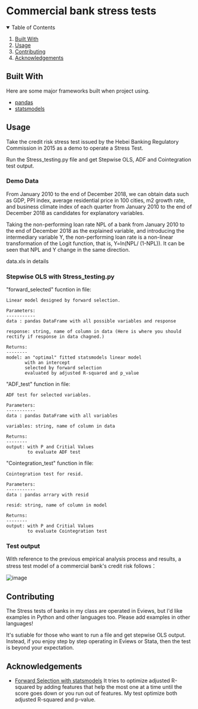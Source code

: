 # Commercial bank stress tests
<!--
*** Thanks for checking out the Best-README-Template. If you have a suggestion
*** that would make this better, please fork the repo and create a pull request
*** or simply open an issue with the tag "enhancement".
*** Thanks again! Now go create something AMAZING! :D
-->



<!-- PROJECT SHIELDS -->
<!--
*** I'm using markdown "reference style" links for readability.
*** Reference links are enclosed in brackets [ ] instead of parentheses ( ).
*** See the bottom of this document for the declaration of the reference variables
*** for contributors-url, forks-url, etc. This is an optional, concise syntax you may use.
*** https://www.markdownguide.org/basic-syntax/#reference-style-links
-->


<!-- TABLE OF CONTENTS -->
<details open="open">
  <summary>Table of Contents</summary>
  <ol>
    <li><a href="#built-with">Built With</a></li>
<!--     <li>
      <a href="#getting-started">Getting Started</a>
      <ul>
        <li><a href="#prerequisites">Prerequisites</a></li>
        <li><a href="#installation">Installation</a></li>
      </ul>
    </li> -->
    <li><a href="#usage">Usage</a></li>
<!--     <li><a href="#roadmap">Roadmap</a></li> -->
    <li><a href="#contributing">Contributing</a></li>
<!--     <li><a href="#license">License</a></li>
    <li><a href="#contact">Contact</a></li> -->
    <li><a href="#acknowledgements">Acknowledgements</a></li>
  </ol>
</details>



<!-- ABOUT THE PROJECT -->

## Built With

Here are some major frameworks built when project using.
* [pandas](https://pandas.pydata.org/)
* [statsmodels](https://www.statsmodels.org/stable/index.html)



<!-- GETTING STARTED -->
<!-- ## Getting Started

This is an example of how you may give instructions on setting up your project locally.
To get a local copy up and running follow these simple example steps.

### Prerequisites

This is an example of how to list things you need to use the software and how to install them.
* npm
  ```sh
  npm install npm@latest -g
  ```

### Installation

1. Get a free API Key at [https://example.com](https://example.com)
2. Clone the repo
   ```sh
   git clone https://github.com/your_username_/Project-Name.git
   ```
3. Install NPM packages
   ```sh
   npm install
   ```
4. Enter your API in `config.js`
   ```JS
   const API_KEY = 'ENTER YOUR API';
   ```
 -->


<!-- USAGE EXAMPLES -->
## Usage
Take the credit risk stress test issued by the Hebei Banking Regulatory Commission in 2015 as a demo to operate a Stress Test.

Run the Stress_testing.py file and get Stepwise OLS, ADF and Cointegration test output.
### Demo Data
From January 2010 to the end of December 2018, we can obtain data such as GDP, PPI index, average residential price in 100 cities, m2 growth rate, and business climate index of each quarter from January 2010 to the end of December 2018 as candidates for explanatory variables.

Taking the non-performing loan rate NPL of a bank from January 2010 to the end of December 2018 as the explained variable, and introducing the intermediary variable Y, the non-performing loan rate is a non-linear transformation of the Logit function, that is, Y=ln(NPL/ (1-NPL)). It can be seen that NPL and Y change in the same direction.

data.xls in details

### Stepwise OLS with Stress_testing.py

"forward_selected" fucntion in file:

    Linear model designed by forward selection.

    Parameters:
    -----------
    data : pandas DataFrame with all possible variables and response

    response: string, name of column in data (Here is where you should rectify if response in data chagned.)

    Returns:
    --------
    model: an "optimal" fitted statsmodels linear model
           with an intercept
           selected by forward selection
           evaluated by adjusted R-squared and p_value
"ADF_test" function in file:

    ADF test for selected variables.

    Parameters:
    -----------
    data : pandas DataFrame with all variables

    variables: string, name of column in data

    Returns:
    --------
    output: with P and Critial Values
            to evaluate ADF test 
"Cointegration_test" function in file:

    Cointegration test for resid.

    Parameters:
    -----------
    data : pandas arrary with resid

    resid: string, name of column in model

    Returns:
    --------
    output: with P and Critial Values
            to evaluate Cointegration test 

### Test output
With reference to the previous empirical analysis process and results, a stress test model of a commercial bank's credit risk follows：

![image](https://user-images.githubusercontent.com/60854571/121458024-35a5a100-c9db-11eb-8374-a91e923ea95d.png)



<!-- ROADMAP -->
<!-- ## Roadmap

See the [open issues](https://github.com/othneildrew/Best-README-Template/issues) for a list of proposed features (and known issues). -->



<!-- CONTRIBUTING -->
## Contributing

The Stress tests of banks in my class are operated in Eviews, but I'd like examples in Python and other languages too. Please add examples in other languages!

It's sutiable for those who want to run a file and get stepwise OLS output. Instead, if you enjoy step by step operating in Eviews or Stata, then the test is beyond your expectation.

<!-- LICENSE -->
<!-- ## License

Distributed under the MIT License. See `LICENSE` for more information. -->



<!-- CONTACT -->
<!-- ## Contact

Your Name - [@your_twitter](https://twitter.com/your_username) - email@example.com

Project Link: [https://github.com/your_username/repo_name](https://github.com/your_username/repo_name) -->



<!-- ACKNOWLEDGEMENTS -->
## Acknowledgements
* [Forward Selection with statsmodels](https://planspace.org/20150423-forward_selection_with_statsmodels/) It tries to optimize adjusted R-squared by adding features that help the most one at a time until the score goes down or you run out of features. My test optimize both adjusted R-squared and p-value.
